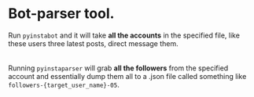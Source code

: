 <h1>Bot-parser tool.</h1>
Run <code>pyinstabot</code> and it will take 
<b>all the accounts</b> in the specified file, like these users three latest posts,
direct message them.
<h6></h6>
Running <code>pyinstaparser</code> will grab <b>all the followers</b> from the specified account
and essentially dump them all to a .json file called something like <code>followers-{target_user_name}-05</code>.